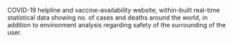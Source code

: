 COVID-19 helpline and vaccine-availability website, within-built
real-time statistical data showing no. of cases and deaths
around the world, in addition to environment analysis regarding
safety of the surrounding of the user.
